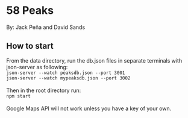 # 58 Peaks
By: Jack Peña and David Sands

## How to start
From the data directory, run the db.json files in separate terminals with json-server as following:\
`json-server --watch peaksdb.json --port 3001`\
`json-server --watch mypeaksdb.json --port 3002`\
\
Then in the root directory run:\
`npm start`\
\
Google Maps API will not work unless you have a key of your own.
